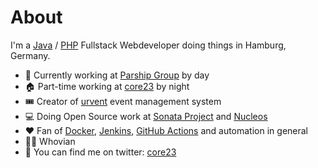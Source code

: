 # About

I'm a [Java](https://github.com/openjdk) / [PHP](https://github.com/php) Fullstack Webdeveloper doing things in Hamburg, Germany.

- 🏢 Currently working at [Parship Group](https://github.com/parship) by day
- 🏠 Part-time working at [core23](https://core23.de) by night
- 🎟️ Creator of [urvent](https://urvent.com/) event management system
- 💻 Doing Open Source work at [Sonata Project](https://sonata-project.org/) and [Nucleos](https://nucleos.rocks)
- ❤️ Fan of [Docker](https://github.com/docker), [Jenkins](https://github.com/jenkinsci), [GitHub Actions](https://github.com/features/actions) and automation in general
- 💙💙 Whovian 
- 📨 You can find me on twitter: [core23](https://twitter.com/core23)
